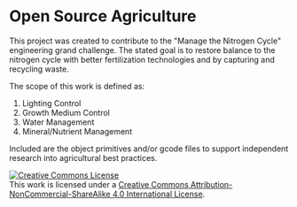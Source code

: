 # Open Source Agriculture
This project was created to contribute to the "Manage the Nitrogen Cycle" engineering grand challenge. The stated goal is to restore balance to the nitrogen cycle with better fertilization technologies and by capturing and recycling waste.

The scope of this work is defined as:

1. Lighting Control
2. Growth Medium Control
3. Water Management
4. Mineral/Nutrient Management

Included are the object primitives and/or gcode files to support independent research into agricultural best practices.

<a rel="license" href="http://creativecommons.org/licenses/by-nc-sa/4.0/"><img alt="Creative Commons License" style="border-width:0" src="https://i.creativecommons.org/l/by-nc-sa/4.0/88x31.png" /></a><br />This work is licensed under a <a rel="license" href="http://creativecommons.org/licenses/by-nc-sa/4.0/">Creative Commons Attribution-NonCommercial-ShareAlike 4.0 International License</a>.
